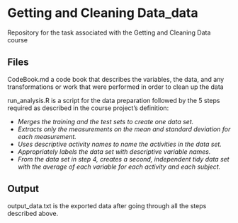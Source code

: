 # Getting and Cleaning Data_data
 Repository for the task associated with the Getting and Cleaning Data course

## Files
CodeBook.md a code book that describes the variables, the data, and any transformations or work that were performed in order to clean up the data

run_analysis.R is a script for the data preparation followed by the 5 steps required as described in the course project’s definition:
* *Merges the training and the test sets to create one data set.*
* *Extracts only the measurements on the mean and standard deviation for each measurement.* 
* *Uses descriptive activity names to name the activities in the data set.*
* *Appropriately labels the data set with descriptive variable names.* 
* *From the data set in step 4, creates a second, independent tidy data set with the average of each variable for each activity and each subject.*

## Output
output_data.txt is the exported data after going through all the steps described above.
